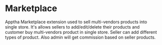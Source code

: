 Marketplace
===========

Apptha Marketplace extension used to sell multi-vendors products into single store. It's allows sellers to add/edit/delete their products and customer buy multi-vendors product in single store. 
Seller can add different types of product. Also admin will get commission based on seller products.  
